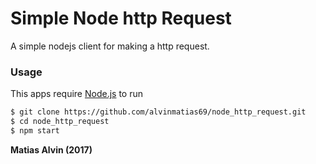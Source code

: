 # Simple Node http Request
A simple nodejs client for making a http request.

### Usage
This apps require [Node.js](https://nodejs.org/) to run
```sh
$ git clone https://github.com/alvinmatias69/node_http_request.git
$ cd node_http_request
$ npm start
```

**Matias Alvin (2017)**